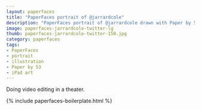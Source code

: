 ```yaml
---
layout: paperfaces
title: "PaperFaces portrait of @jarrardcole"
description: "PaperFaces portrait of @jarrardcole drawn with Paper by 53 on an iPad."
image: paperfaces-jarrardcole-twitter-lg
thumb: paperfaces-jarrardcole-twitter-150.jpg
category: paperfaces
tags: 
- PaperFaces
- portrait
- illustration
- Paper by 53
- iPad art
---
```


Doing video editing in a theater.

{% include paperfaces-boilerplate.html %}
